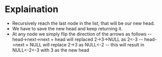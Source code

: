 # Explaination

- Recursively reach the last node in the list, that will be our new head.
- We have to save the new head and keep returning it.
- At any node we simply flip the direction of the arrows as follows
 -- head->next->next = head will replaced 2->3->NULL as 2<-3
 -- head->next = NULL will replace 2->3 as NULL<-2
 -- this will result in NULL<-2<-3 with 3 as the new head
